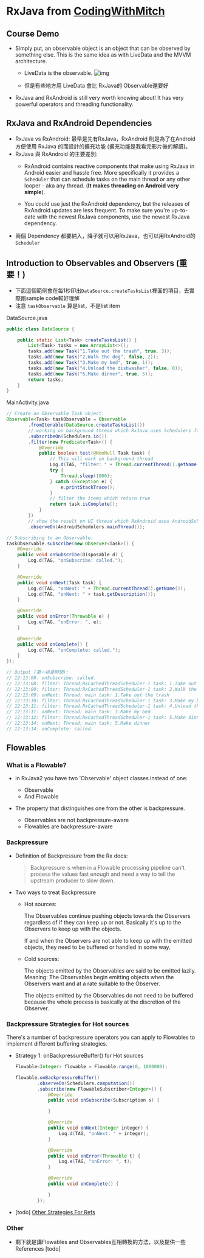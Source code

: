 # RxJava from [CodingWithMitch](https://codingwithmitch.com/courses/rxjava-rxandroid-for-beginners/)

## Course Demo
* Simply put, an observable object is an object that can be observed by something else. This is the same idea as with LiveData and the MVVM architecture.
    * LiveData is the observable.
![img](https://codingwithmitch.s3.amazonaws.com/static/courses/9/live_data_universe_center.png)

    * 但是有些地方用 LiveData 會比 RxJava的 Observable還要好
* RxJava and RxAndroid is still very worth knowing about! It has very powerful operators and threading functionality.

## RxJava and RxAndroid Dependencies
* RxJava vs RxAndroid: 最早是先有RxJava，RxAndroid 則是為了在Android方便使用 RxJava 的而設計的擴充功能 (擴充功能是我看完影片後的解讀)。
* RxJava 與 RxAndroid 的主要差別:
    * RxAndroid contains reactive components that make using RxJava in Android easier and hassle free. More specifically it provides a `Scheduler` that can schedule tasks on the main thread or any other looper - aka any thread. (**It makes threading on Android very simple**).
    
    * You could use just the RxAndroid dependency, but the releases of RxAndroid updates are less frequent. To make sure you're up-to-date with the newest RxJava components, use the newest RxJava dependency.
* 兩個 Dependency 都要納入，降子就可以用RxJava，也可以用RxAndroid的 `Scheduler`

## Introduction to Observables and Observers (重要！)
* 下面這個範例會在每1秒印出`DataSource.createTasksList`裡面的項目，去實際跑sample code較好理解
* 注意 `taskObservable` 算是list，不是list item

DataSource.java
```java
public class DataSource {

	public static List<Task> createTasksList() {
		List<Task> tasks = new ArrayList<>();
		tasks.add(new Task("1.Take out the trash", true, 3));
		tasks.add(new Task("2.Walk the dog", false, 2));
		tasks.add(new Task("3.Make my bed", true, 1));
		tasks.add(new Task("4.Unload the dishwasher", false, 0));
		tasks.add(new Task("5.Make dinner", true, 5));
		return tasks;
	}
}
```
MainActivity.java
```java
// Create an Observable Task object:
Observable<Task> taskObservable = Observable
        .fromIterable(DataSource.createTasksList())
        // working on background thread which RxJava uses Schedulers for
        .subscribeOn(Schedulers.io())
        .filter(new Predicate<Task>() {
            @Override
            public boolean test(@NonNull Task task) {
                // This will work on background thread
                Log.d(TAG, "filter: " + Thread.currentThread().getName());
                try {
                    Thread.sleep(1000);
                } catch (Exception e) {
                    e.printStackTrace();
                }
                // filter the items which return true
                return task.isComplete();
            }
        })
        // show the result on UI thread which RxAndroid uses AndroidSchedulers for
        .observeOn(AndroidSchedulers.mainThread());

// Subscribing to an Observable:
taskObservable.subscribe(new Observer<Task>() {
    @Override
    public void onSubscribe(Disposable d) {
        Log.d(TAG, "onSubscribe: called.");
    }

    @Override
    public void onNext(Task task) {
        Log.d(TAG, "onNext: " + Thread.currentThread().getName());
        Log.d(TAG, "onNext: " + task.getDescription());
    }

    @Override
    public void onError(Throwable e) {
        Log.e(TAG, "onError: ", e);
    }

    @Override
    public void onComplete() {
        Log.d(TAG, "onComplete: called.");
    }
});

// Output (第一排是時間): 
// 12:13:08: onSubscribe: called.
// 12:13:08: filter: Thread:RxCachedThreadScheduler-1 task: 1.Take out the trash
// 12:13:09: filter: Thread:RxCachedThreadScheduler-1 task: 2.Walk the dog
// 12:13:09: onNext: Thread: main task: 1.Take out the trash
// 12:13:10: filter: Thread:RxCachedThreadScheduler-1 task: 3.Make my bed
// 12:13:11: filter: Thread:RxCachedThreadScheduler-1 task: 4.Unload the dishwasher
// 12:13:11: onNext: Thread: main task: 3.Make my bed
// 12:13:12: filter: Thread:RxCachedThreadScheduler-1 task: 5.Make dinner
// 12:13:14: onNext: Thread: main task: 5.Make dinner
// 12:13:14: onComplete: called.
```

## Flowables
### What is a Flowable?
* in RxJava2 you have two 'Observable' object classes instead of one:
    * Observable
    * And Flowable

* The property that distinguishes one from the other is backpressure.
    * Observables are not backpressure-aware 
    * Flowables are backpressure-aware 

### Backpressure
* Definition of Backpressure from the Rx docs:

    > Backpressure is when in a Flowable processing pipeline can't process the values fast enough and need a way to tell the upstream producer to slow down.
* Two ways to treat Backpressure
    * Hot sources:

        The Observables continue pushing objects towards the Observers regardless of if they can keep up or not. Basically it's up to the Observers to keep up with the objects.

        If and when the Observers are not able to keep up with the emitted objects, they need to be buffered or handled in some way.

    * Cold sources:

        The objects emitted by the Observables are said to be emitted lazily. Meaning: The Observables begin emitting objects when the Observers want and at a rate suitable to the Observer.

        The objects emitted by the Observables do not need to be buffered because the whole process is basically at the discretion of the Observer.

### Backpressure Strategies for Hot sources
There's a number of backpressure operators you can apply to Flowables to implement different buffering strategies.

* Strategy 1: onBackpressureBuffer() for Hot sources
    ```java
    Flowable<Integer> flowable = Flowable.range(0, 1000000);

    flowable.onBackpressureBuffer()
            .observeOn(Schedulers.computation())
            .subscribe(new FlowableSubscriber<Integer>() {
                @Override
                public void onSubscribe(Subscription s) {

                }

                @Override
                public void onNext(Integer integer) {
                    Log.d(TAG, "onNext: " + integer);
                }

                @Override
                public void onError(Throwable t) {
                    Log.e(TAG, "onError: ", t);
                }

                @Override
                public void onComplete() {

                }
            });
    ```
* [todo] [Other Strategies For Refs](https://github.com/ReactiveX/RxJava/wiki/Backpressure-(2.0))
### Other
* 剩下就是講Flowables and Observables互相轉換的方法，以及提供一些 References [todo]